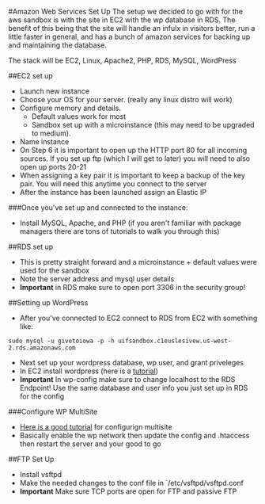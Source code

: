 #Amazon Web Services Set Up
The setup we decided to go with for the aws sandbox is with the site in EC2 with the wp database in RDS. The benefit of this being that the site will handle an infulx in visitors better, run a little faster in general, and has a bunch of amazon services for backing up and maintaining the database.

The stack will be EC2, Linux, Apache2, PHP, RDS, MySQL, WordPress 
 
##EC2 set up
- Launch new instance 
- Choose your OS for your server. (really any linux distro will work) 
- Configure memory and details. 
	- Default values work for most 
	- Sandbox set up with a microinstance (this may need to be upgraded to medium). 
- Name instance
- On Step 6 it is important to open up the HTTP port 80 for all incoming sources. If you set up ftp (which I will get to later) you will need to also open up ports 20-21 
- When assigning a key pair it is important to keep a backup of the key pair. You will need this anytime you connect to the server 
- After the instance has been launched assign an Elastic IP 

###Once you've set up and connected to the instance:
- Install MySQL, Apache, and PHP (if you aren't familiar with package managers there are tons of tutorials to walk you through this)

##RDS set up
- This is pretty straight forward and a microinstance + default values were used for the sandbox 
- Note the server address and mysql user details 
- **Important** in RDS make sure to open port 3306 in the security group! 

##Setting up WordPress
- After you've connected to EC2 connect to RDS from EC2 with something like:
```
sudo mysql -u givetoiowa -p -h uifsandbox.c1euslesivew.us-west-2.rds.amazonaws.com
``` 
- Next set up your wordpress database, wp user, and grant priveleges 
- In EC2 install wordpress (here is a [tutorial](https://www.digitalocean.com/community/tutorials/how-to-install-wordpress-on-centos-6--2)) 
- **Important** In wp-config make sure to change localhost to the RDS Endpoint! Use the same database and user info you just set up in RDS for the config 

###Configure WP MultiSite 
- [Here is a good tutorial](https://www.digitalocean.com/community/tutorials/how-to-set-up-multiple-wordpress-sites-using-multisite) for configurign multisite 
- Basically enable the wp network then update the config and .htaccess then restart the server and your good to go 

##FTP Set Up 
- Install vsftpd
- Make the needed changes to the conf file in `/etc/vsftpd/vsftpd.conf
- **Important** Make sure TCP ports are open for FTP and passive FTP 

 

 
